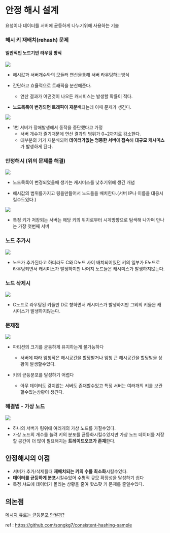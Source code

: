 # 안정 해시 설계

요청이나 데이터를 서버에 균등하게 나누기위해 사용하는 기술



### 해시 키 재배치(rehash) 문제 


#### 일반적인 노드기반 라우팅 방식 
![](https://velog.velcdn.com/images/rodlsdyd/post/3108ee9c-f717-4f7a-8d73-674fcb6db454/image.png)

- 해시값과 서버개수와의 모듈러 연산을통해 서버 라우팅하는방식
- 간단하고 효율적으로 트래픽을 분산해준다. 

  - 연산 결과가 어떤것이 나오든 캐시미스는 발생할 확률이 적다.
  
- **노드목록이 변경되면 트래픽이 재분배**되는데 이때 문제가 생긴다. 

![](https://velog.velcdn.com/images/rodlsdyd/post/93103576-b70f-41a4-b77b-60fbd80ba2a8/image.png)




  - 1번 서버가 장애발생해서 동작을 중단했다고 가정
    - 서버 개수가 줄기때문에 연산 결과의 범위가 0~2까지로 감소한다.
    - 대부분의 키가 재분배되어 **데이터가없는 엉뚱한 서버에 접속**해 **대규모 캐시미스**가 발생하게 된다. 
    
    
### 안정해시 (위의 문제를 해결)

![](https://velog.velcdn.com/images/rodlsdyd/post/7a0a34fb-0c8b-41a6-a821-4ca9db57d741/image.png)


- 노드목록이 변경되었을때 생기는 캐시미스를 낮추기위해 생긴 개념

- 해시값의 범위를가지고 링을만들어서 노드들을 배치한다.(서버 IP나 이름을 대응시킬수도있다.)

![](https://velog.velcdn.com/images/rodlsdyd/post/8d59de53-3022-496a-af02-2c8d33457ed1/image.png)


- 특정 키가 저장되는 서버는 해당 키의 위치로부터 시계방향으로 탐색해 나가며 만나는 가장 첫번째 서버 


### 노드 추가시

![](https://velog.velcdn.com/images/rodlsdyd/post/ce5f901f-f5b5-4f9c-a08f-506cd1734016/image.png)


- 노드가 추가된다고 하더라도 C와 D노드 사이 배치되어있던 키의 일부가 E노드로 라우팅되면서 캐시미스가 발생하지만 나머지 노드들은 캐시미스가 발생하지않는다.

### 노드 삭제시 
![](https://velog.velcdn.com/images/rodlsdyd/post/a68723a4-3963-4ce7-8dcd-d957e5358342/image.png)

- C노드로 라우팅된 키들만 D로 향하면서 캐시미스가 발생하지만 그외의 키들은 캐시미스가 발생하지않는다. 



### 문제점
![](https://velog.velcdn.com/images/rodlsdyd/post/dfbb6ca9-ed18-45bb-88d3-911f47e14351/image.png)

- 파티션의 크기를 균등하게 유지하는게 불가능하다 
  - 서버에 따라 엄청작은 해시공간을 할당받거나 엄청 큰 해시공간을 할당받을 상황이 발생할수있다.

- 키의 균등분포를 달성하기 어렵다
  - 아무 데이터도 갖지않는 서버도 존재할수있고 특정 서버는 여러개의 키를 보관할수있는상황이 생긴다. 
  
### 해결법 - 가상 노드

![](https://velog.velcdn.com/images/rodlsdyd/post/6c73e134-a2e9-4e6c-a3e3-d6235015aadf/image.png)


- 하나의 서버가 링위에 여러개의 가상 노드를 가질수있다. 
- 가상 노드의 개수를 늘려 키의 분포를 균등화시킬수있지만 가상 노드 데이터를 저장할 공간이 더 많이 필요해지는 **트레이드오프가 존재**한다.



## 안정해시의 이점

- 서버가 추가/삭제될때 **재배치되는 키의 수를 최소화**시킬수있다.
- **데이터를 균등하게 분포**시킬수있어 수평적 규모 확장성을 달성하기 쉽다
- 특정 샤드에 데이터가 몰리는 상황을 줄여 핫스팟 키 문제를 줄일수있다.


## 의논점
[메시지 큐로는 균등분포 안될까?](https://github.com/back-end-study/system-design-interview/issues/9)

ref : https://github.com/songkg7/consistent-hashing-sample





